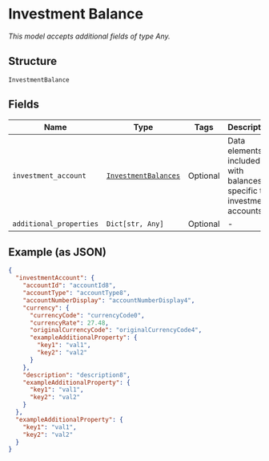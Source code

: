 
# Investment Balance

*This model accepts additional fields of type Any.*

## Structure

`InvestmentBalance`

## Fields

| Name | Type | Tags | Description |
|  --- | --- | --- | --- |
| `investment_account` | [`InvestmentBalances`](../../doc/models/investment-balances.md) | Optional | Data elements included with balances specific to investment accounts |
| `additional_properties` | `Dict[str, Any]` | Optional | - |

## Example (as JSON)

```json
{
  "investmentAccount": {
    "accountId": "accountId8",
    "accountType": "accountType8",
    "accountNumberDisplay": "accountNumberDisplay4",
    "currency": {
      "currencyCode": "currencyCode0",
      "currencyRate": 27.48,
      "originalCurrencyCode": "originalCurrencyCode4",
      "exampleAdditionalProperty": {
        "key1": "val1",
        "key2": "val2"
      }
    },
    "description": "description8",
    "exampleAdditionalProperty": {
      "key1": "val1",
      "key2": "val2"
    }
  },
  "exampleAdditionalProperty": {
    "key1": "val1",
    "key2": "val2"
  }
}
```

